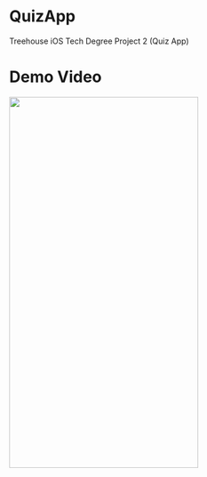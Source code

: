 # QuizApp
Treehouse iOS Tech Degree Project 2 (Quiz App)


# Demo Video
<img src="https://github.com/MicheleMola/QuizApp/blob/master/QuizApp.gif" width="340" height="667" />
